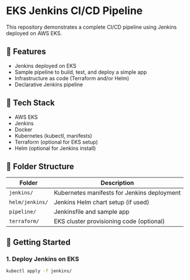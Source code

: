 # EKS Jenkins CI/CD Pipeline

This repository demonstrates a complete CI/CD pipeline using Jenkins deployed on AWS EKS.

## 📌 Features

- Jenkins deployed on EKS
- Sample pipeline to build, test, and deploy a simple app
- Infrastructure as code (Terraform and/or Helm)
- Declarative Jenkins pipeline

## 🧰 Tech Stack

- AWS EKS
- Jenkins
- Docker
- Kubernetes (kubectl, manifests)
- Terraform (optional for EKS setup)
- Helm (optional for Jenkins install)

## 📁 Folder Structure

| Folder | Description |
|--------|-------------|
| `jenkins/` | Kubernetes manifests for Jenkins deployment |
| `helm/jenkins/` | Jenkins Helm chart setup (if used) |
| `pipeline/` | Jenkinsfile and sample app |
| `terraform/` | EKS cluster provisioning code (optional) |

## 🚀 Getting Started

### 1. Deploy Jenkins on EKS

```bash
kubectl apply -f jenkins/
